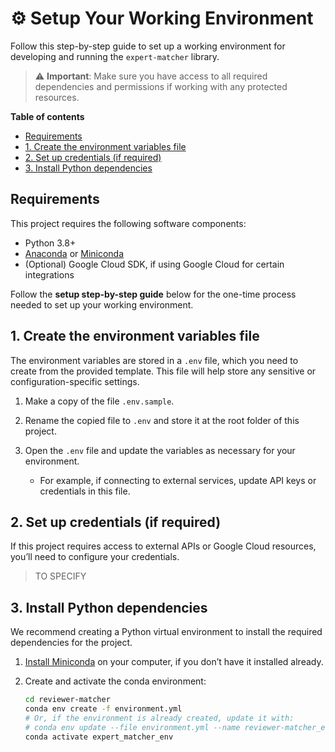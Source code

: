 # ⚙️ Setup Your Working Environment

Follow this step-by-step guide to set up a working environment for developing and running the `expert-matcher` library.

> ⚠️ **Important**: Make sure you have access to all required dependencies and permissions if working with any protected resources.

**Table of contents**

- [Requirements](#requirements)
- [1. Create the environment variables file](#1-create-the-environment-variables-file)
- [2. Set up credentials (if required)](#2-set-up-credentials-if-required)
- [3. Install Python dependencies](#3-install-python-dependencies)

## Requirements

This project requires the following software components:

- Python 3.8+
- [Anaconda](https://docs.anaconda.com) or [Miniconda](https://docs.anaconda.com/miniconda/)
- (Optional) Google Cloud SDK, if using Google Cloud for certain integrations

Follow the **setup step-by-step guide** below for the one-time process needed to set up your working environment.

## 1. Create the environment variables file

The environment variables are stored in a `.env` file, which you need to create from the provided template. This file will help store any sensitive or configuration-specific settings.

1. Make a copy of the file `.env.sample`.
2. Rename the copied file to `.env` and store it at the root folder of this project.
3. Open the `.env` file and update the variables as necessary for your environment.

   - For example, if connecting to external services, update API keys or credentials in this file.

## 2. Set up credentials (if required)

If this project requires access to external APIs or Google Cloud resources, you’ll need to configure your credentials.

> TO SPECIFY

## 3. Install Python dependencies

We recommend creating a Python virtual environment to install the required dependencies for the project.

1. [Install Miniconda](https://docs.anaconda.com/miniconda/miniconda-install/) on your computer, if you don’t have it installed already.

2. Create and activate the conda environment:

   ```bash
   cd reviewer-matcher
   conda env create -f environment.yml
   # Or, if the environment is already created, update it with:
   # conda env update --file environment.yml --name reviewer-matcher_env
   conda activate expert_matcher_env
